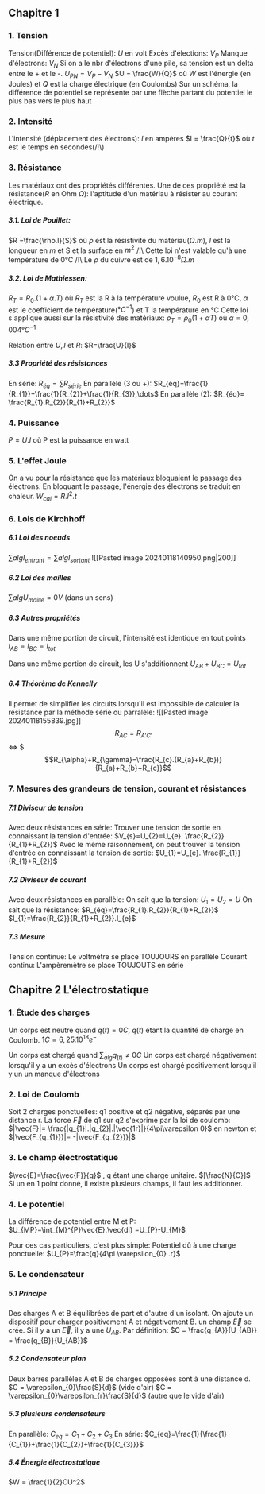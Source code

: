 ## Chapitre 1
### 1. Tension
Tension(Différence de potentiel): $U$ en volt
Excès d'élections: $V_{P}$
Manque d'électrons: $V_{N}$
Si on a le nbr d'électrons d'une pile, sa tension est un delta entre le + et le -. $U_{PN}=V_{P}-V_{N}$
$U = \frac{W}{Q}$ où $W$ est l'énergie (en Joules) et $Q$ est la charge électrique (en Coulombs)
Sur un schéma, la différence de potentiel se représente par une flèche partant du potentiel le plus bas vers le plus haut
### 2. Intensité
L'intensité (déplacement des électrons): $I$ en ampères
$I = \frac{Q}{t}$ où $t$ est le temps en secondes(/!\\)

### 3. Résistance
Les matériaux ont des propriétés différentes. Une de ces propriété est la résistance($R$ en Ohm $\Omega$): l'aptitude d'un matériau à résister au courant électrique.
##### 3.1. Loi de Pouillet: 
$R =\frac{\rho.l}{S}$ où $\rho$ est la résistivité du matériau($\Omega.m$), $l$ est la longueur en $m$ et S et la surface en $m^2$
/!\\ Cette loi n'est valable qu'à une température de 0°C
/!\\ Le $\rho$ du cuivre est de $1,6.10^{-8}\Omega.m$

##### 3.2. Loi de Mathiessen: 
$R_{T}=R_{0}.(1+\alpha.T)$ où $R_{T}$ est la R à la température voulue, $R_{0}$ est R à 0°C, $\alpha$ est le coefficient de température($°C^{-1}$) et T la température en °C
Cette loi s'applique aussi sur la résistivité des matériaux: $\rho_{T}=\rho_{0}(1+\alpha T)$ où $\alpha = 0,004°C^{-1}$ 

Relation entre $U, I$ et $R$: $R=\frac{U}{I}$

##### 3.3 Propriété des résistances
En série: $R_{éq}=\sum R_{série}$
En parallèle (3 ou +): $R_{éq}=\frac{1}{R_{1}}+\frac{1}{R_{2}}+\frac{1}{R_{3}},\dots$
En parallèle (2): $R_{éq}= \frac{R_{1}.R_{2}}{R_{1}+R_{2}}$
### 4. Puissance
$P = U.I$ où P est la puissance en watt

### 5. L'effet Joule
On a vu pour la résistance que les matériaux bloquaient le passage des électrons. En bloquant le passage, l'énergie des électrons se traduit en chaleur. $W_{cal}=R.I^{2}.t$

### 6. Lois de Kirchhoff
##### 6.1 Loi des noeuds

$\sum alg I_{entrant}=\sum alg I_{sortant}$
![[Pasted image 20240118140950.png|200]]
##### 6.2 Loi des mailles 
$\sum alg U_{maille} = 0V$ (dans un sens)


##### 6.3 Autres propriétés
Dans une même portion de circuit, l'intensité est identique en tout points
$I_{AB} = I_{BC} = I_{tot}$

Dans une même portion de circuit, les U s'additionnent
$U_{AB}+U_{BC}=U_{tot}$

##### 6.4 Théorème de Kennelly
Il permet de simplifier les circuits lorsqu'il est impossible de calculer la résistance par la méthode série ou parralèle:
![[Pasted image 20240118155839.jpg]]
$$R_{AC} = R_{A'C'}$$
<=> 
$$$R_{\alpha}+R_{\gamma}=\frac{R_{c}.(R_{a}+R_{b})}{R_{a}+R_{b}+R_{c}}$$

### 7. Mesures des grandeurs de tension, courant et résistances
##### 7.1 Diviseur de tension
Avec deux résistances en série:
Trouver une tension de sortie en connaissant la tension d'entrée:
$V_{s}=U_{2}=U_{e}. \frac{R_{2}}{R_{1}+R_{2}}$
Avec le même raisonnement, on peut trouver la tension d'entrée en connaissant la tension de sortie:
$U_{1}=U_{e}. \frac{R_{1}}{R_{1}+R_{2}}$

##### 7.2 Diviseur de courant
Avec deux résistances en parallèle:
On sait que la tension: $U_{1}=U_{2}=U$
On sait que la résistance: $R_{éq}=\frac{R_{1}.R_{2}}{R_{1}+R_{2}}$
$I_{1}=\frac{R_{2}}{R_{1}+R_{2}}.I_{e}$

##### 7.3 Mesure 
Tension continue: Le voltmètre se place TOUJOURS en parallèle
Courant continu: L'ampèremètre se place TOUJOUTS en série


## Chapitre 2 L'électrostatique
### 1. Étude des charges
Un corps est neutre quand $q(t)=0C$, $q(t)$ étant la quantité de charge en Coulomb. $1C =6,25.10^{18}e^-$

Un corps est chargé quand $\sum_{alg} q_{(t)}\neq 0C$
Un corps est chargé négativement lorsqu'il y a un excès d'électrons
Un corps est chargé positivement lorsqu'il y un un manque d'électrons

### 2. Loi de Coulomb
Soit 2 charges ponctuelles: q1 positive et q2 négative, séparés par une distance r.
La force $\vec{F}$ de q1 sur q2 s'exprime par la loi de coulomb:
$|\vec{F}|= \frac{|q_{1}|.|q_{2}|.|\vec{1r}|}{4\pi\varepsilon 0}$ en newton
et $|\vec{F_{q_{1}}}|= -|\vec{F_{q_{2}}}|$

### 3. Le champ électrostatique
$\vec{E}=\frac{\vec{F}}{q}$ , q étant une charge unitaire. $[\frac{N}{C}]$
Si un en 1 point donné, il existe plusieurs champs, il faut les additionner.

### 4. Le potentiel 
La différence de potentiel entre M et P:
$U_{MP}=\int_{M}^{P}\vec{E}.\vec{dl} =U_{P}-U_{M}$

Pour ces cas particuliers, c'est plus simple:
Potentiel dû à une charge ponctuelle: $U_{P}=\frac{q}{4\pi \varepsilon_{0} .r}$

### 5. Le condensateur
##### 5.1 Principe
Des charges A et B équilibrées de part et d'autre d'un isolant. On ajoute un dispositif pour charger positivement A et négativement B. un champ $\vec{E}$ se crée. Si il y a un $\vec{E}$, il y a une $U_{AB}$.
Par définition: $C = \frac{q_{A}}{U_{AB}} = \frac{q_{B}}{U_{AB}}$ 

##### 5.2 Condensateur plan
Deux barres parallèles A et B de charges opposées sont à une distance d.
$C = \varepsilon_{0}\frac{S}{d}$ (vide d'air)
$C = \varepsilon_{0}\varepsilon_{r}\frac{S}{d}$ (autre que le vide d'air)

##### 5.3 plusieurs condensateurs
En parallèle: $C_{eq}=C_{1}+C_{2}+C_{3}$
En série: $C_{eq}=\frac{1}{\frac{1}{C_{1}}+\frac{1}{C_{2}}+\frac{1}{C_{3}}}$

##### 5.4 Énergie électrostatique
$W = \frac{1}{2}CU^2$
